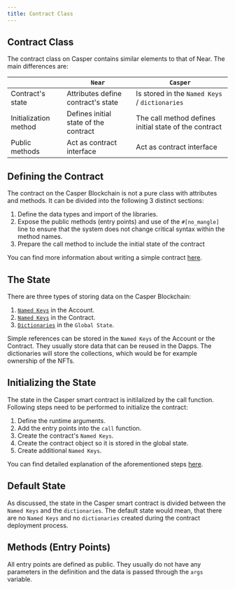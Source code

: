 ```yaml
---
title: Contract Class
---
```


## Contract Class

The contract class on Casper contains similar elements to that of Near. The main differences are:

|                        | `Near`             | `Casper`           | 
| ---------------------- | ------------------ | ------------------ | 
| Contract's state       | Attributes define contract's state | Is stored in the `Named Keys` / `dictionaries` |
| Initialization method  | Defines initial state of the contract | The call method defines initial state of the contract |
| Public methods         | Act as contract interface | Act as contract interface |

## Defining the Contract

The contract on the Casper Blockchain is not a pure class with attributes and methods. It can be divided into the following 3 distinct sections:

1. Define the data types and import of the libraries.
2. Expose the public methods (entry points) and use of the `#[no_mangle]` line to ensure that the system does not change critical syntax within the method names.
3. Prepare the call method to include the initial state of the contract

You can find more information about writing a simple contract [here](../../../developers/writing-onchain-code/simple-contract.md).

## The State

There are three types of storing data on the Casper Blockchain:

1. [`Named Keys`](../../../concepts/serialization-standard.md#namedkey) in the Account.
2. [`Named Keys`](../../../concepts/serialization-standard.md#namedkey) in the Contract.
3. [`Dictionaries`](../../../concepts/dictionaries.md) in the `Global State`.

Simple references can be stored in the `Named Keys` of the Account or the Contract. They usually store data that can be reused in the Dapps.
The dictionaries will store the collections, which would be for example ownership of the NFTs.

## Initializing the State

The state in the Casper smart contract is initilalized by the call function. Following steps need to be performed to initialize the contract:

1. Define the runtime arguments.
2. Add the entry points into the `call` function.
3. Create the contract's `Named Keys`.
4. Create the contract object so it is stored in the global state.
5. Create additional `Named Keys`.

You can find detailed explanation of the aforementioned steps [here](../../../developers/writing-onchain-code/simple-contract.md).

## Default State

As discussed, the state in the Casper smart contract is divided between the `Named Keys` and the `dictionaries`.
The default state would mean, that there are no `Named Keys` and no `dictionaries` created during the contract deployment process. 

## Methods (Entry Points)

All entry points are defined as public. They usually do not have any parameters in the definition and the data is passed through the `args` variable.

